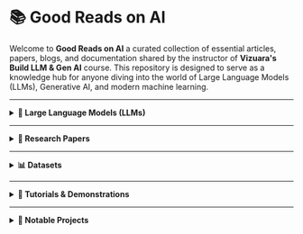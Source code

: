 # 📚 Good Reads on AI

Welcome to **Good Reads on AI** a curated collection of essential articles, papers, blogs, and documentation shared by the instructor of **Vizuara's Build LLM & Gen AI** course. This repository is designed to serve as a knowledge hub for anyone diving into the world of Large Language Models (LLMs), Generative AI, and modern machine learning.

---

<details>
<summary><strong>🧠 Large Language Models (LLMs)</strong></summary>

**Stanford Alpaca**: A project that explores the fine-tuning of language models using instruction-following data.  
- Repository: [GitHub](https://github.com/tatsu-lab/stanford_alpaca)  
- Blog Post: [Stanford CRFM](https://crfm.stanford.edu/2023/03/13/alpaca.html)  

**LLMs from Scratch**: A step-by-step guide to implementing a ChatGPT-like LLM in PyTorch.  
- Repository: [GitHub](https://github.com/rasbt/LLMs-from-scratch)  

**Instruct Fine-Tuning Data**: A JSON file containing data for instruction fine-tuning.  
- Data File: [GitHub](https://github.com/rasbt/LLMs-from-scratch/blob/main/ch07/01_main-chapter-code/instruction-data.json)  

**Hands-On Large Language Models**: Official code repo for the O'Reilly Book - "Hands-On Large Language Models"
- Repository: [Github](https://github.com/HandsOnLLM/Hands-On-Large-Language-Models/tree/main)
</details>

---

<details>
<summary><strong>📄 Research Papers</strong></summary>

- **Denoising Diffusion Implicit Models** — [ArXiv](https://arxiv.org/pdf/2010.02502)  
- **Transfusion Model** (Meta) — [PDF](https://scontent.fbom20-1.fna.fbcdn.net/v/t39.2365-6/458329989_1185249415928627_5069958142052187243_n.pdf)  
- **Diffusion Models for Image Generation** — [ArXiv](https://arxiv.org/pdf/2006.11239)  
- **Bahdanau's Neural Machine Translation** — [ArXiv](https://arxiv.org/pdf/1409.0473)  
- **Attention Is All You Need** — [ArXiv](https://arxiv.org/pdf/1706.03762)  
- **TinyStories** — [ArXiv](https://arxiv.org/abs/2305.07759)  
- **A Survey of LLMs** — [ArXiv](https://arxiv.org/abs/2206.07682)  
- **Tokenizer Performance Across Indian Languages** — [ArXiv](https://arxiv.org/html/2411.12240v2)  
- **Deep Residual Learning for Image Recognition** — [ArXiv](https://arxiv.org/pdf/1508.07909)  
- **Language Modeling in a Sentence Representation Space** [ArXiv](https://arxiv.org/pdf/2412.08821)
</details>

---

<details>
<summary><strong>📊 Datasets</strong></summary>

- **FairytaleQA** — [GitHub](https://github.com/uci-soe/FairytaleQAData)  
- **LifeArchitect AI Datasets Table** — [LifeArchitect](https://lifearchitect.ai/datasets-table/)  
- **SentencePiece Tokenizer** — [GitHub](https://github.com/google/sentencepiece)  
- **CIFAR-10** — [Info](https://www.cs.toronto.edu/~kriz/cifar.html)  

</details>

---

<details>
<summary><strong>🧪 Tutorials & Demonstrations</strong></summary>
  
- **Vizuara's substack** — [Blog](https://vizuara.substack.com/archive?sort=new)
- **Sketch-RNN Demo** — [Magenta](https://magenta.tensorflow.org/sketch-rnn-demo)  
- **Animated Transformer** — [Tutorial](https://prvnsmpth.github.io/animated-transformer/)  
- **Word2Vec in TensorFlow** — [Tutorial](https://www.tensorflow.org/text/tutorials/word2vec)  
- **AutoGen (Agentic AI)** — [GitHub](https://github.com/microsoft/autogen)  
- **Tokenizer Explorer** — [OpenAI Tokenizer](https://platform.openai.com/tokenizer), [TikTokenizer Demo](https://tiktokenizer.vercel.app/)  
- **TikToken (OpenAI)** — [GitHub](https://github.com/openai/tiktoken)  
- **Byte Pair Encoding Explained** — [Blog](https://sebastianraschka.com/blog/2025/bpe-from-scratch.html)  
- **This Person Does Not Exist (GANs)** — [Demo](https://thispersondoesnotexist.com/)  
- **CNN Explainer** — [Demo](https://poloclub.github.io/cnn-explainer/)  
- **Word2Vec (Visual Blog)** — [Jalammar Blog](https://jalammar.github.io/illustrated-word2vec/)  
- **Sinusoidal Positional Encodings** — [Blog](https://kazemnejad.com/blog/transformer_architecture_positional_encoding/)
- **Machines of loving grace** — [Blog](https://www.darioamodei.com/essay/machines-of-loving-grace)
  
</details>

---

<details>
<summary><strong>🚀 Notable Projects</strong></summary>

- **Mini-R1**: Efficient small-scale models — [Phil Schmid](https://www.philschmid.de/mini-deepseek-r1)  
- **LifeArchitect AI Models Table** — [LifeArchitect](https://lifearchitect.ai/models-table/)  
- **Docling**: Advanced PDF and document parsing — [GitHub](https://github.com/docling-project/docling) [Paper](https://arxiv.org/pdf/2408.09869)  

</details>
